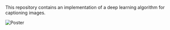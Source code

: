 This repository contains an implementation of a deep learning algorithm for captioning images.

![Poster](https://user-images.githubusercontent.com/62755701/131257706-7b0be0e8-b342-4382-b34f-ec2d0aa95cab.jpg)
